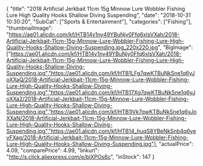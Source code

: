{
	"title": "2018 Artificial Jerkbait 11cm 15g Minnow Lure Wobbler Fishing Lure High Quality Hooks Shallow Diving Suspending",
	"date": "2018-10-31 10:30:20",
	"SubCat": ["Sports & Entertainment"],
	"categories": ["Fishing"],
	"thumbnailImage": "https://ae01.alicdn.com/kf/HTB14y1ny49YBuNjy0Ffq6xIsVXah/2018-Artificial-Jerkbait-11cm-15g-Minnow-Lure-Wobbler-Fishing-Lure-High-Quality-Hooks-Shallow-Diving-Suspending.jpg_220x220.jpg",
	"BigImage": ["https://ae01.alicdn.com/kf/HTB14y1ny49YBuNjy0Ffq6xIsVXah/2018-Artificial-Jerkbait-11cm-15g-Minnow-Lure-Wobbler-Fishing-Lure-High-Quality-Hooks-Shallow-Diving-Suspending.jpg","https://ae01.alicdn.com/kf/HTB1LFg7qwKTBuNkSne1q6yJoXXaQ/2018-Artificial-Jerkbait-11cm-15g-Minnow-Lure-Wobbler-Fishing-Lure-High-Quality-Hooks-Shallow-Diving-Suspending.jpg","https://ae01.alicdn.com/kf/HTB17Xg7qwKTBuNkSne1q6yJoXXa2/2018-Artificial-Jerkbait-11cm-15g-Minnow-Lure-Wobbler-Fishing-Lure-High-Quality-Hooks-Shallow-Diving-Suspending.jpg","https://ae01.alicdn.com/kf/HTB1lVk7qwKTBuNkSne1q6yJoXXaN/2018-Artificial-Jerkbait-11cm-15g-Minnow-Lure-Wobbler-Fishing-Lure-High-Quality-Hooks-Shallow-Diving-Suspending.jpg","https://ae01.alicdn.com/kf/HTB14_huqS8YBeNkSnb4q6yevFXag/2018-Artificial-Jerkbait-11cm-15g-Minnow-Lure-Wobbler-Fishing-Lure-High-Quality-Hooks-Shallow-Diving-Suspending.jpg"],
	"actualPrice": 4.09,
	"comparePrice": 4.99,
	"linkurl": "http://s.click.aliexpress.com/e/biXPOs6c",
	"inStock": 147
}
